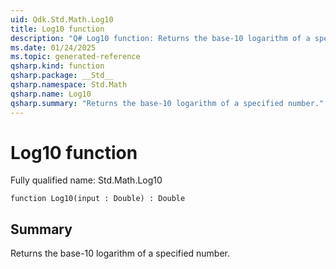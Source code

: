 ```yaml
---
uid: Qdk.Std.Math.Log10
title: Log10 function
description: "Q# Log10 function: Returns the base-10 logarithm of a specified number."
ms.date: 01/24/2025
ms.topic: generated-reference
qsharp.kind: function
qsharp.package: __Std__
qsharp.namespace: Std.Math
qsharp.name: Log10
qsharp.summary: "Returns the base-10 logarithm of a specified number."
---
```


# Log10 function

Fully qualified name: Std.Math.Log10

```qsharp
function Log10(input : Double) : Double
```

## Summary
Returns the base-10 logarithm of a specified number.
